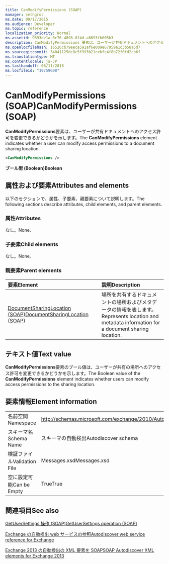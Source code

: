 ```yaml
---
title: CanModifyPermissions (SOAP)
manager: sethgros
ms.date: 09/17/2015
ms.audience: Developer
ms.topic: reference
localization_priority: Normal
ms.assetid: 9693de1a-0c76-4898-8f4d-a8693fb005b3
description: CanModifyPermissions 要素は、ユーザーが共有ドキュメントへのアクセス許可を変更できるかどうかを示します。
ms.openlocfilehash: 16526cb79eeca591af6e009e67959a1c3b58a5d7
ms.sourcegitcommit: 34041125dc8c5f993b21cebfc4f8b72f0fd2cb6f
ms.translationtype: MT
ms.contentlocale: ja-JP
ms.lasthandoff: 06/11/2018
ms.locfileid: "19759608"
---
```

# <a name="canmodifypermissions-soap"></a><span data-ttu-id="dfb06-103">CanModifyPermissions (SOAP)</span><span class="sxs-lookup"><span data-stu-id="dfb06-103">CanModifyPermissions (SOAP)</span></span>

<span data-ttu-id="dfb06-104">**CanModifyPermissions**要素は、ユーザーが共有ドキュメントへのアクセス許可を変更できるかどうかを示します。</span><span class="sxs-lookup"><span data-stu-id="dfb06-104">The **CanModifyPermissions** element indicates whether a user can modify access permissions to a document sharing location.</span></span> 
  
```XML
<CanModifyPermissions /> 
```

 <span data-ttu-id="dfb06-105">**ブール型 (Boolean)**</span><span class="sxs-lookup"><span data-stu-id="dfb06-105">**Boolean**</span></span>
## <a name="attributes-and-elements"></a><span data-ttu-id="dfb06-106">属性および要素</span><span class="sxs-lookup"><span data-stu-id="dfb06-106">Attributes and elements</span></span>

<span data-ttu-id="dfb06-107">以下のセクションで、属性、子要素、親要素について説明します。</span><span class="sxs-lookup"><span data-stu-id="dfb06-107">The following sections describe attributes, child elements, and parent elements.</span></span>
  
### <a name="attributes"></a><span data-ttu-id="dfb06-108">属性</span><span class="sxs-lookup"><span data-stu-id="dfb06-108">Attributes</span></span>

<span data-ttu-id="dfb06-109">なし。</span><span class="sxs-lookup"><span data-stu-id="dfb06-109">None.</span></span>
  
### <a name="child-elements"></a><span data-ttu-id="dfb06-110">子要素</span><span class="sxs-lookup"><span data-stu-id="dfb06-110">Child elements</span></span>

<span data-ttu-id="dfb06-111">なし。</span><span class="sxs-lookup"><span data-stu-id="dfb06-111">None.</span></span>
  
### <a name="parent-elements"></a><span data-ttu-id="dfb06-112">親要素</span><span class="sxs-lookup"><span data-stu-id="dfb06-112">Parent elements</span></span>

|<span data-ttu-id="dfb06-113">**要素**</span><span class="sxs-lookup"><span data-stu-id="dfb06-113">**Element**</span></span>|<span data-ttu-id="dfb06-114">**説明**</span><span class="sxs-lookup"><span data-stu-id="dfb06-114">**Description**</span></span>|
|:-----|:-----|
|[<span data-ttu-id="dfb06-115">DocumentSharingLocation (SOAP)</span><span class="sxs-lookup"><span data-stu-id="dfb06-115">DocumentSharingLocation (SOAP)</span></span>](documentsharinglocation-soap.md) <br/> |<span data-ttu-id="dfb06-116">場所を共有するドキュメントの場所およびメタデータの情報を表します。</span><span class="sxs-lookup"><span data-stu-id="dfb06-116">Represents location and metadata information for a document sharing location.</span></span>  <br/> |
   
## <a name="text-value"></a><span data-ttu-id="dfb06-117">テキスト値</span><span class="sxs-lookup"><span data-stu-id="dfb06-117">Text value</span></span>

<span data-ttu-id="dfb06-118">**CanModifyPermissions**要素のブール値は、ユーザーが共有の場所へのアクセス許可を変更できるかどうかを示します。</span><span class="sxs-lookup"><span data-stu-id="dfb06-118">The Boolean value of the **CanModifyPermissions** element indicates whether users can modify access permissions to the sharing location.</span></span> 
  
## <a name="element-information"></a><span data-ttu-id="dfb06-119">要素情報</span><span class="sxs-lookup"><span data-stu-id="dfb06-119">Element information</span></span>

|||
|:-----|:-----|
|<span data-ttu-id="dfb06-120">名前空間</span><span class="sxs-lookup"><span data-stu-id="dfb06-120">Namespace</span></span>  <br/> |http://schemas.microsoft.com/exchange/2010/Autodiscover  <br/> |
|<span data-ttu-id="dfb06-121">スキーマ名</span><span class="sxs-lookup"><span data-stu-id="dfb06-121">Schema Name</span></span>  <br/> |<span data-ttu-id="dfb06-122">スキーマの自動検出</span><span class="sxs-lookup"><span data-stu-id="dfb06-122">Autodiscover schema</span></span>  <br/> |
|<span data-ttu-id="dfb06-123">検証ファイル</span><span class="sxs-lookup"><span data-stu-id="dfb06-123">Validation File</span></span>  <br/> |<span data-ttu-id="dfb06-124">Messages.xsd</span><span class="sxs-lookup"><span data-stu-id="dfb06-124">Messages.xsd</span></span>  <br/> |
|<span data-ttu-id="dfb06-125">空に設定可能</span><span class="sxs-lookup"><span data-stu-id="dfb06-125">Can be Empty</span></span>  <br/> |<span data-ttu-id="dfb06-126">True</span><span class="sxs-lookup"><span data-stu-id="dfb06-126">True</span></span>  <br/> |
   
## <a name="see-also"></a><span data-ttu-id="dfb06-127">関連項目</span><span class="sxs-lookup"><span data-stu-id="dfb06-127">See also</span></span>



[<span data-ttu-id="dfb06-128">GetUserSettings 操作 (SOAP)</span><span class="sxs-lookup"><span data-stu-id="dfb06-128">GetUserSettings operation (SOAP)</span></span>](getusersettings-operation-soap.md)


[<span data-ttu-id="dfb06-129">Exchange の自動検出 web サービスの参照</span><span class="sxs-lookup"><span data-stu-id="dfb06-129">Autodiscover web service reference for Exchange</span></span>](autodiscover-web-service-reference-for-exchange.md)
  
[<span data-ttu-id="dfb06-130">Exchange 2013 の自動検出の XML 要素を SOAP</span><span class="sxs-lookup"><span data-stu-id="dfb06-130">SOAP Autodiscover XML elements for Exchange 2013</span></span>](soap-autodiscover-xml-elements-for-exchange-2013.md)

